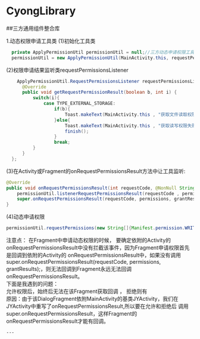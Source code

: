 # CyongLibrary
##三方通用组件整合库

1.动态权限申请工具类
  (1)初始化工具类
  ```Java
    private ApplyPermissionUtil permissionUtil = null;//三方动态申请权限工具类
    permissionUtil = new ApplyPermissionUtil(MainActivity.this, requestPermissionsListener);
  ```
  (2)权限申请结果监听类requestPermissionsListener
  ```Java
      ApplyPermissionUtil.RequestPermissionsListener requestPermissionsListener = new ApplyPermissionUtil.RequestPermissionsListener() {
        @Override
        public void getRequestPermissionResult(boolean b, int i) {
            switch(i){
                case TYPE_EXTERNAL_STORAGE:
                    if(b){
                        Toast.makeText(MainActivity.this , "获取文件读取权限成功..." , Toast.LENGTH_LONG).show();
                    }else{
                        Toast.makeText(MainActivity.this , "获取读写权限失败..." , Toast.LENGTH_LONG).show();
                        finish();
                    }
                    break;
            }
        }
    };
  ```
  
  (3)在Activity或Fragment的onRequestPermissionsResult方法中让工具监听:
   ```Java
   @Override
   public void onRequestPermissionsResult(int requestCode, @NonNull String[] permissions, @NonNull int[] grantResults) {
       permissionUtil.listenerRequestPermissionsResult(requestCode , permissions , grantResults);//监听权限请求结果
       super.onRequestPermissionsResult(requestCode, permissions, grantResults);
   }
   ```
   (4)动态申请权限
   ```Java
   permissionUtil.requestPermissions(new String[]{Manifest.permission.WRITE_EXTERNAL_STORAGE, Manifest.permission.READ_EXTERNAL_STORAGE}, TYPE_EXTERNAL_STORAGE);
   ```
   注意点：
    在Fragment中申请动态权限的时候， 要确定依附的Activity的onRequestPermissionsResult中没有拦截该事件，因为Fragment申请权限首先是回调到依附的Activity的
    onRequestPermissionsResult中，如果没有调用super.onRequestPermissionsResult(requestCode, permissions, grantResults);，则无法回调到Fragment永远无法回调onRequestPermissionsResult。<br>
    下面是我遇到的问题：<br>
    允许权限后，始终后无法在该Fragment获取回调 ， 拒绝则有<br>
    原因：由于该DialogFragment依附MainActivity的基类JYActivity，我们在JYActivity中重写了onRequestPermissionsResult,所以要在允许和拒绝后 调用super.onRequestPermissionsResult，这样Fragment的onRequestPermissionsResult才能有回调。<br>
    
    ---

